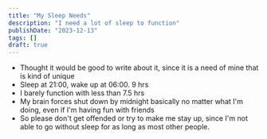 ```yaml
---
title: "My Sleep Needs"
description: "I need a lot of sleep to function"
publishDate: "2023-12-13"
tags: []
draft: true
---
```


- Thought it would be good to write about it, since it is a need of mine that is kind of unique
- Sleep at 21:00, wake up at 06:00. 9 hrs
- I barely function with less than 7.5 hrs
- My brain forces shut down by midnight basically no matter what I'm doing, even if I'm having fun with friends
- So please don't get offended or try to make me stay up, since I'm not able to go without sleep for as long as most other people.
